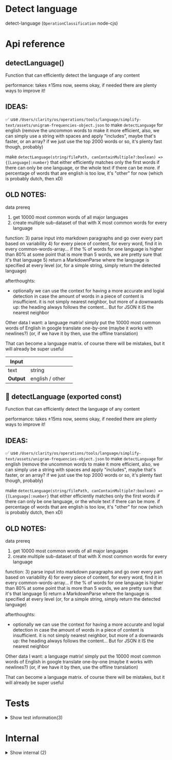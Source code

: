 # Detect language

detect-language (`OperationClassification` node-cjs)



# Api reference

## detectLanguage()

Function that can efficiently detect the language of any content

performance: takes ±15ms now, seems okay, if needed there are plenty ways to improve it!


## IDEAS:

✅ use `/Users/clarity/os/operations/tools/language/simplify-text/assets/unigram-frequencies-object.json` to make `detectLanguage` for english (remove the uncommon words to make it more efficient, also, we can simply use a string with spaces and apply "includes", maybe that's faster, or an array? if we just use the top 2000 words or so, it's plenty fast though, probably)

make `detectLanguage(string/filePath, canContainMultiple?:boolean) => {[Language]:number}` that either efficiently matches only the first words if there can only be one language, or the whole text if there can be more. if percentage of words that are english is too low, it's "other" for now (which is probably dutch, then xD)



## OLD NOTES:

data prereq

1) get 10000 most common words of all major languages
2) create multiple sub-dataset of that with X most common words for every language

function:
3) parse input into markdown paragraphs and go over every part based on variability
4) for every piece of content, for every word, find it in every common-words-array... if the % of words for one language is higher than 80% at some point that is more than 5 words, we are pretty sure that it's that language
5) return a MarkdownParse where the language is specified at every level (or, for a simple string, simply return the detected language)

afterthoughts:

- optionally we can use the context for having a more accurate and logial detection in case the amount of words in a piece of content is insufficient. it is not simply nearest neighbor, but more of a downwards up: the heading always follows the content... But for JSON it IS the nearest neighbor


Other data I want: a language matrix! simply put the 10000 most common words of English in google translate one-by-one (maybe it works with newlines?) (or, if we have it by then, use the offline translation)

That can become a language matrix. of course there will be mistakes, but it will already be super useful


| Input      |    |    |
| ---------- | -- | -- |
| text | string |  |,| canContainMultipleLanguages (optional) | boolean |  |
| **Output** | english / other   |    |



## 📄 detectLanguage (exported const)

Function that can efficiently detect the language of any content

performance: takes ±15ms now, seems okay, if needed there are plenty ways to improve it!


## IDEAS:

✅ use `/Users/clarity/os/operations/tools/language/simplify-text/assets/unigram-frequencies-object.json` to make `detectLanguage` for english (remove the uncommon words to make it more efficient, also, we can simply use a string with spaces and apply "includes", maybe that's faster, or an array? if we just use the top 2000 words or so, it's plenty fast though, probably)

make `detectLanguage(string/filePath, canContainMultiple?:boolean) => {[Language]:number}` that either efficiently matches only the first words if there can only be one language, or the whole text if there can be more. if percentage of words that are english is too low, it's "other" for now (which is probably dutch, then xD)



## OLD NOTES:

data prereq

1) get 10000 most common words of all major languages
2) create multiple sub-dataset of that with X most common words for every language

function:
3) parse input into markdown paragraphs and go over every part based on variability
4) for every piece of content, for every word, find it in every common-words-array... if the % of words for one language is higher than 80% at some point that is more than 5 words, we are pretty sure that it's that language
5) return a MarkdownParse where the language is specified at every level (or, for a simple string, simply return the detected language)

afterthoughts:

- optionally we can use the context for having a more accurate and logial detection in case the amount of words in a piece of content is insufficient. it is not simply nearest neighbor, but more of a downwards up: the heading always follows the content... But for JSON it IS the nearest neighbor


Other data I want: a language matrix! simply put the 10000 most common words of English in google translate one-by-one (maybe it works with newlines?) (or, if we have it by then, use the offline translation)

That can become a language matrix. of course there will be mistakes, but it will already be super useful

# Tests

<details><summary>Show test information(3)</summary>
    
  # test()




| Input      |    |    |
| ---------- | -- | -- |
| - | | |
| **Output** |    |    |



## 📄 result (unexported const)

## 📄 test (unexported const)

  </details>

# Internal

<details><summary>Show internal (2)</summary>
    
  # detectFolderLanguage()

Scan all md files and count the amount of english files and files containing another language


NB: another way: by looking at the top 10000 words in the `getMarkdownWordDictionaryForFolder` and matching them to languages)


| Input      |    |    |
| ---------- | -- | -- |
| basePath | string |  |
| **Output** |    |    |



## 📄 detectFolderLanguage (exported const)

Scan all md files and count the amount of english files and files containing another language


NB: another way: by looking at the top 10000 words in the `getMarkdownWordDictionaryForFolder` and matching them to languages)
  </details>

